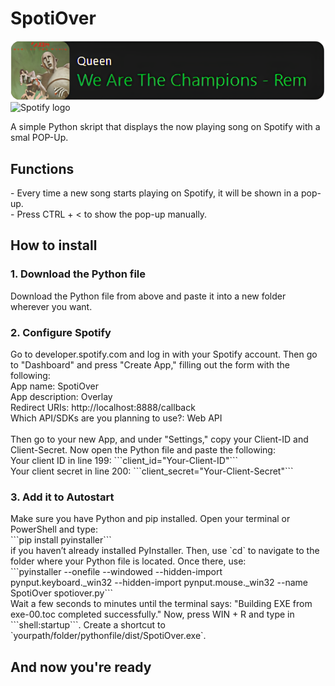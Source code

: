 <h1>SpotiOver</h1>
<img src="https://github.com/Noah20102021/SpotiOver/blob/main/Screenshot%202024-10-24%20153210%20(1).png">
<img src="https://developer.spotify.com/images/guidelines/design/logo-size.svg" alt="Spotify logo" style="width:70px">

A simple Python skript that displays the now playing song on Spotify with a smal POP-Up. 
<h2>Functions</h2>
- Every time a new song starts playing on Spotify, it will be shown in a pop-up.
<br>
- Press CTRL + < to show the pop-up manually.

<h2>How to install</h2>
<h3>1. Download the Python file</h3>
Download the Python file from above and paste it into a new folder wherever you want.
<h3>2. Configure Spotify</h3>
Go to developer.spotify.com and log in with your Spotify account. Then go to "Dashboard" and press "Create App," filling out the form with the following:
<br>
App name: SpotiOver
<br>
App description: Overlay
<br>
Redirect URIs: http://localhost:8888/callback
<br>
Which API/SDKs are you planning to use?: Web API
<br>
<br>
Then go to your new App, and under "Settings," copy your Client-ID and Client-Secret. 
Now open the Python file and paste the following:
<br>
Your client ID in line 199:  
```client_id="Your-Client-ID"```
<br>
Your client secret in line 200:  
```client_secret="Your-Client-Secret"```
<h3>3. Add it to Autostart</h3>
Make sure you have Python and pip installed. Open your terminal or PowerShell and type:
<br>
```pip install pyinstaller```
<br>
if you haven’t already installed PyInstaller. Then, use `cd` to navigate to the folder where your Python file is located. Once there, use:
<br>
```pyinstaller --onefile --windowed --hidden-import pynput.keyboard._win32 --hidden-import pynput.mouse._win32 --name SpotiOver spotiover.py```
<br>
Wait a few seconds to minutes until the terminal says: "Building EXE from exe-00.toc completed successfully." Now, press WIN + R and type in ```shell:startup```. Create a shortcut to `yourpath/folder/pythonfile/dist/SpotiOver.exe`.
<br>
<h2>And now you're ready</h2>
